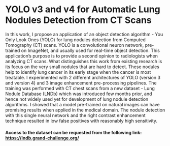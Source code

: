 # YOLO v3 and v4 for Automatic Lung Nodules Detection from CT Scans
In this work, I propose an application of an object detection algorithm - You Only Look
Ones (YOLO) for lung nodules detection from Computed Tomography (CT) scans. YOLO
is a convolutional neuron network, pre-trained on ImageNet, and usually used for real-time
object detection. This application’s purpose is to provide a second opinion to radiologists when
analyzing CT scans. What distinguishes this work from existing research is its focus on the very
small nodules that are hard to detect. These nodules help to identify lung cancer in its early
stage when the cancer is most treatable. I experimented with 2 different architectures of YOLO
(version 3 and version 4) and 3 image enhancement pre-processing pipelines. The training was
performed with CT chest scans from a new dataset - Lung Nodule Database (LNDb) which was
introduced few months prior, and hence not widely used yet for development of lung nodule
detection algorithms. I showed that a model pre-trained on natural images can have promising
results when applied in the medical domain. The nodule detection with this single neural network
and the right contrast enhancement technique resulted in low false positives with reasonably high
sensitivity.

#### Access to the dataset can be requested from the following link: https://lndb.grand-challenge.org/
